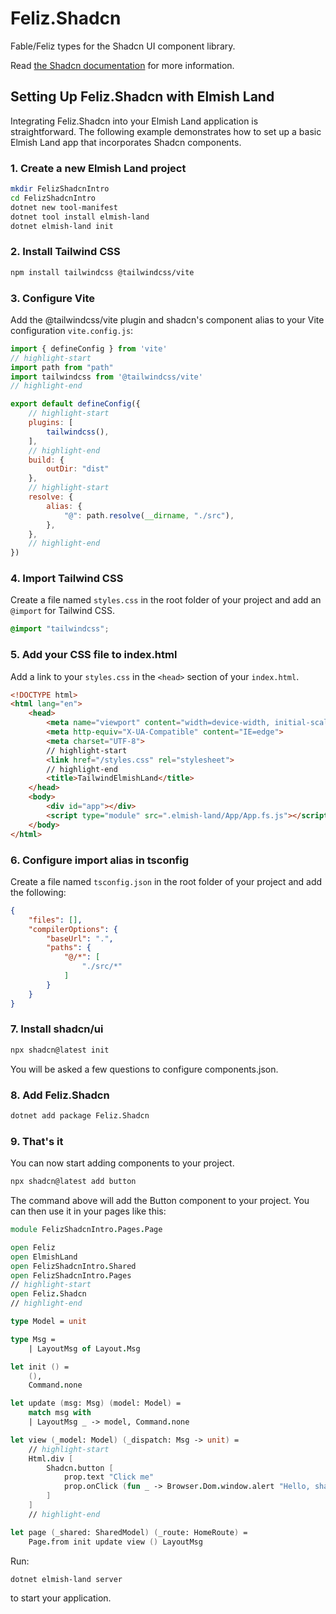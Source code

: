 # Feliz.Shadcn

Fable/Feliz types for the Shadcn UI component library.

Read [the Shadcn documentation](https://ui.shadcn.com) for more information.

## Setting Up Feliz.Shadcn with Elmish Land

Integrating Feliz.Shadcn into your Elmish Land application is straightforward. The following example demonstrates how to set up a basic Elmish Land app
that incorporates Shadcn components.

### 1. Create a new Elmish Land project

```bash
mkdir FelizShadcnIntro
cd FelizShadcnIntro
dotnet new tool-manifest
dotnet tool install elmish-land
dotnet elmish-land init
```

### 2. Install Tailwind CSS

```bash
npm install tailwindcss @tailwindcss/vite
```

### 3. Configure Vite

Add the @tailwindcss/vite plugin and shadcn's component alias to your Vite configuration `vite.config.js`:

```javascript
import { defineConfig } from 'vite'
// highlight-start
import path from "path"
import tailwindcss from '@tailwindcss/vite'
// highlight-end

export default defineConfig({
    // highlight-start
    plugins: [
        tailwindcss(),
    ],
    // highlight-end
    build: {
        outDir: "dist"
    },
    // highlight-start
    resolve: {
        alias: {
            "@": path.resolve(__dirname, "./src"),
        },
    },
    // highlight-end
})
```

### 4. Import Tailwind CSS

Create a file named `styles.css` in the root folder of your project and add an `@import` for Tailwind CSS.

```css
@import "tailwindcss";
```

### 5. Add your CSS file to index.html

Add a link to your `styles.css` in the `<head>` section of your `index.html`.

```html
<!DOCTYPE html>
<html lang="en">
    <head>
        <meta name="viewport" content="width=device-width, initial-scale=1.0">
        <meta http-equiv="X-UA-Compatible" content="IE=edge">
        <meta charset="UTF-8">
        // highlight-start
        <link href="/styles.css" rel="stylesheet">
        // highlight-end
        <title>TailwindElmishLand</title>
    </head>
    <body>
        <div id="app"></div>
        <script type="module" src=".elmish-land/App/App.fs.js"></script>
    </body>
</html>
```

### 6. Configure import alias in tsconfig

Create a file named `tsconfig.json` in the root folder of your project and add the following:

```json
{
    "files": [],
    "compilerOptions": {
        "baseUrl": ".",
        "paths": {
            "@/*": [
                "./src/*"
            ]
        }
    }
}
```


### 7. Install shadcn/ui

```bash
npx shadcn@latest init
```

You will be asked a few questions to configure components.json.

### 8. Add Feliz.Shadcn
```bash
dotnet add package Feliz.Shadcn
```

### 9. That's it

You can now start adding components to your project.

```bash
npx shadcn@latest add button
```

The command above will add the Button component to your project. You can then use it in your pages like this:

```fsharp
module FelizShadcnIntro.Pages.Page

open Feliz
open ElmishLand
open FelizShadcnIntro.Shared
open FelizShadcnIntro.Pages
// highlight-start
open Feliz.Shadcn
// highlight-end

type Model = unit

type Msg =
    | LayoutMsg of Layout.Msg

let init () =
    (),
    Command.none

let update (msg: Msg) (model: Model) =
    match msg with
    | LayoutMsg _ -> model, Command.none

let view (_model: Model) (_dispatch: Msg -> unit) =
    // highlight-start
    Html.div [
        Shadcn.button [
            prop.text "Click me"
            prop.onClick (fun _ -> Browser.Dom.window.alert "Hello, shadcn/ui!")
        ]
    ]
    // highlight-end

let page (_shared: SharedModel) (_route: HomeRoute) =
    Page.from init update view () LayoutMsg
```

Run:

```bash
dotnet elmish-land server
```

to start your application.
